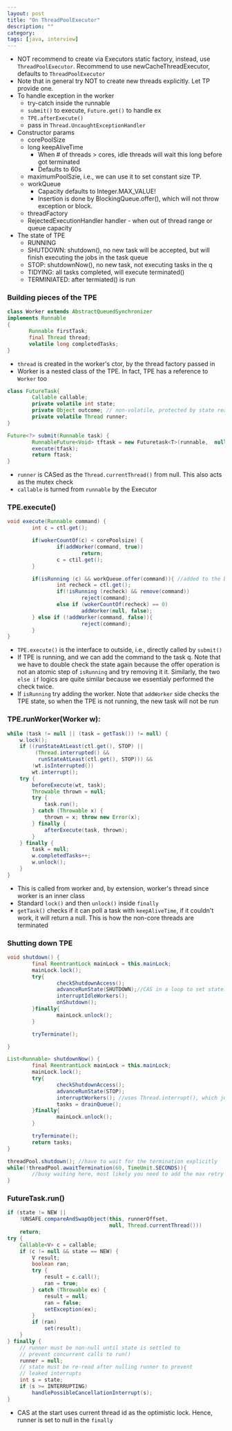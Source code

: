 ```yaml
---
layout: post
title: "On ThreadPoolExecutor"
description: ""
category: 
tags: [java, interview]
---
```


* NOT recommend to create via Executors static factory, instead, use `ThreadPoolExecutor`. Recommend to use newCacheThreadExecutor, defaults to `ThreadPoolExecutor`
* Note that in general try NOT to create new threads explicitly. Let TP provide one.
* To handle exception in the worker
  * try-catch inside the runnable
  * `submit()` to execute, `Future.get()` to handle ex
  *  `TPE.afterExecute()`
  * pass in `Thread.UncaughtExceptionHandler`
* Constructor params
  * corePoolSize
  * long keepAliveTime 
    * When # of threads > cores, idle threads will wait this long before got terminated
    * Defaults to 60s
  * maximumPoolSzie, i.e., we can use it to set constant size TP.
  * workQueue
    * Capacity defaults to Integer.MAX_VALUE!
    * Insertion is done by BlockingQueue.offer(), which will not throw exception or block.
  * threadFactory
  * RejectedExecutionHandler handler - when out of thread range or queue capacity
* The state of TPE
  * RUNNING
  * SHUTDOWN: shutdown(), no new task will be accepted, but will finish executing the jobs in the task queue
  * STOP: shutdownNow(), no new task, not executing tasks in the q
  * TIDYING: all tasks completed, will execute terminated()
  * TERMINIATED: after termiated() is run

### Building pieces of the TPE

```java
class Worker extends AbstractQueuedSynchronizer 
implements Runnable
{
       Runnable firstTask;
       final Thread thread;
       volatile long completedTasks;
}
```

* `thread` is created in the worker's ctor, by the thread factory passed in
* Worker is a nested class of the TPE. In fact, TPE has a reference to `Worker` too

```java
class FutureTask{
        Callable callable;
        private volatile int state;
        private Object outcome; // non-volatile, protected by state reads/writes
        private volatile Thread runner;
}

Future<?> submit(Runnable task) {
        RunnableFuture<Void> tftask = new Futuretask<T>(runnable,  null); //uses Executors.callable(runanble, null)
        execute(tfask);
        return ftask;
}
```

* `runner` is CASed as the `Thread.currentThread()` from null. This also acts as the mutex check 
* `callable` is turned from `runnable` by the Executor

### TPE.execute()

```java
void execute(Runnable command) {
        int c = ctl.get();

        if(wokerCountOf(c) < corePoolsize) {
                if(addWorker(command, true))
                        return;
                c = ctil.get();
        }

        if(isRunning (c) && workQueue.offer(command)){ //added to the blocking queue successfully
                int recheck = ctl.get();
                if(!isRunning (recheck) && remove(command))
                        reject(command);
                else if (wokerCountOf(recheck) == 0)
                        addWorker(null, false);
        } else if (!addWorker(command, false)){
                        reject(command);
        }
}
```

* `TPE.execute()` is the interface to outside, i.e., directly called by `submit()`
* If TPE is running, and we can add the command to the task q. Note that we have to double check the state again because the offer operation is not an atomic step of `isRunning` and try removing it it. Similarly, the two `else if` logics are quite similar because we essentialy performed the check twice.
* If `isRunning` try adding the worker. Note that `addWorker` side checks the TPE state, so when the TPE is not running, the new task will not be run 

### TPE.runWorker(Worker w):

```java
while (task != null || (task = getTask()) != null) {
    w.lock();
    if ((runStateAtLeast(ctl.get(), STOP) ||
         (Thread.interrupted() &&
          runStateAtLeast(ctl.get(), STOP))) &&
        !wt.isInterrupted())
        wt.interrupt();
    try {
        beforeExecute(wt, task);
        Throwable thrown = null;
        try {
            task.run();
        } catch (Throwable x) {
            thrown = x; throw new Error(x);
        } finally {
            afterExecute(task, thrown);
        }
    } finally {
        task = null;
        w.completedTasks++;
        w.unlock();
    }
}
```

* This is called from worker and, by extension, worker's thread since worker is an inner class
* Standard `lock()` and then `unlock()` inside `finally`
* `getTask()` checks if it can poll a task with `keepAliveTime`, if it couldn't work, it will return a null. This is how the non-core threads are terminated


### Shutting down TPE

```java
void shutdown() {
        final ReentrantLock mainLock = this.mainLock;
        mainLock.lock();
        try{
                checkShutdownAccess();
                advanceRunState(SHUTDOWN);//CAS in a loop to set state. No actual interruption
                interruptIdleWorkers();
                onShutdown();
        }finally{
                mainLock.unlock();
        }

        tryTerminate();

}

List<Runnable> shutdownNow() {
        final ReentrantLock mainLock = this.mainLock;
        mainLock.lock();
        try{
                checkShutdownAccess();
                advanceRunState(STOP);
                interruptWorkers(); //uses Thread.interrupt(), which just sets the mark, needs Thread.interrupted() inside that thread
                tasks = drainQueue();
        }finally{
                mainLock.unlock();
        }

        tryTerminate();
        return tasks;
}

threadPool.shutdown(); //have to wait for the termination explicitly
while(!threadPool.awaitTermination(60, TimeUnit.SECONDS)){
        //busy waiting here, most likely you need to add the max retry count
}
```

### FutureTask.run()

```java
if (state != NEW ||
    !UNSAFE.compareAndSwapObject(this, runnerOffset,
                                 null, Thread.currentThread()))
    return;
try {
    Callable<V> c = callable;
    if (c != null && state == NEW) {
        V result;
        boolean ran;
        try {
            result = c.call();
            ran = true;
        } catch (Throwable ex) {
            result = null;
            ran = false;
            setException(ex);
        }
        if (ran)
            set(result);
    }
} finally {
    // runner must be non-null until state is settled to
    // prevent concurrent calls to run()
    runner = null;
    // state must be re-read after nulling runner to prevent
    // leaked interrupts
    int s = state;
    if (s >= INTERRUPTING)
        handlePossibleCancellationInterrupt(s);
}
```

* CAS at the start uses current thread id as the optimistic lock. Hence, runner is set to null in the `finally`
